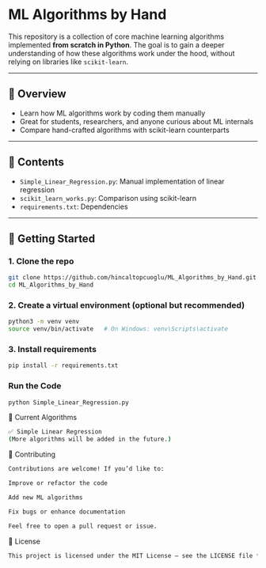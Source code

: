 
# ML Algorithms by Hand

This repository is a collection of core machine learning algorithms implemented **from scratch in Python**. 
The goal is to gain a deeper understanding of how these algorithms work under the hood, without relying on libraries like `scikit-learn`.

---

## 📌 Overview

- Learn how ML algorithms work by coding them manually
- Great for students, researchers, and anyone curious about ML internals
- Compare hand-crafted algorithms with scikit-learn counterparts

---

## 📁 Contents

- `Simple_Linear_Regression.py`: Manual implementation of linear regression
- `scikit_learn_works.py`: Comparison using scikit-learn
- `requirements.txt`: Dependencies

---

## 🚀 Getting Started

### 1. Clone the repo

```bash
git clone https://github.com/hincaltopcuoglu/ML_Algorithms_by_Hand.git
cd ML_Algorithms_by_Hand
```

### 2. Create a virtual environment (optional but recommended)
```bash
python3 -m venv venv
source venv/bin/activate   # On Windows: venv\Scripts\activate
```

### 3. Install requirements
```bash
pip install -r requirements.txt
```

### Run the Code
```bash
python Simple_Linear_Regression.py
```


🧠 Current Algorithms
```bash
✅ Simple Linear Regression
(More algorithms will be added in the future.)
```

🤝 Contributing
```bash
Contributions are welcome! If you’d like to:

Improve or refactor the code

Add new ML algorithms

Fix bugs or enhance documentation

Feel free to open a pull request or issue.
```



📄 License
```bash
This project is licensed under the MIT License — see the LICENSE file for details.
```
